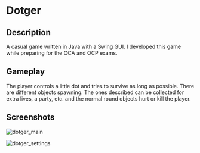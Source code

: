 # Dotger

## Description 

A casual game written in Java with a Swing GUI. I developed this game while preparing for the OCA and OCP exams. 

## Gameplay 

The player controls a little dot and tries to survive as long as possible. There are different objects spawning. The ones described can be collected for extra lives, a party, etc. and the normal round objects hurt or kill the player. 

## Screenshots 

![dotger_main](https://user-images.githubusercontent.com/104325038/214160294-37eca467-a7ed-4a9e-9b38-b3cf3f0b7593.png)

![dotger_settings](https://user-images.githubusercontent.com/104325038/214160328-88aeb9cd-e2c6-4c62-96d6-380bc405b981.png)
